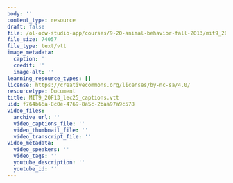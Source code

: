 ```yaml
---
body: ''
content_type: resource
draft: false
file: /ol-ocw-studio-app/courses/9-20-animal-behavior-fall-2013/mit9_20f13_lec25_captions.vtt
file_size: 74057
file_type: text/vtt
image_metadata:
  caption: ''
  credit: ''
  image-alt: ''
learning_resource_types: []
license: https://creativecommons.org/licenses/by-nc-sa/4.0/
resourcetype: Document
title: MIT9_20F13_lec25_captions.vtt
uid: f764b66a-8c0e-4769-8a5c-2baa97a9c578
video_files:
  archive_url: ''
  video_captions_file: ''
  video_thumbnail_file: ''
  video_transcript_file: ''
video_metadata:
  video_speakers: ''
  video_tags: ''
  youtube_description: ''
  youtube_id: ''
---
```

